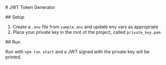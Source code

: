 # JWT Token Generator

## Setup

1. Create a `.env` file from `sample.env` and update env vars as appropriate
2. Place your private key in the root of the project, called `private_key.pem`

## Run

Run with `npm run start` and a JWT signed with the private key will be printed.
